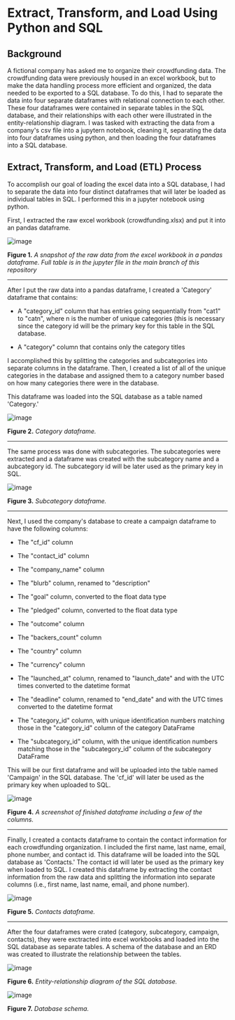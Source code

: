 # Extract, Transform, and Load Using Python and SQL

## Background
A fictional company has asked me to organize their crowdfunding data. The crowdfunding data were previously housed in an excel workbook, but to make the data handling process more efficient and organized, the data needed to be exported to a SQL database. To do this, I had to separate the data into four separate dataframes with relational connection to each other. These four dataframes were contained in separate tables in the SQL database, and their relationships with each other were illustrated in the entity-relationship diagram. I was tasked with extracting the data from a company's csv file into a jupytern notebook, cleaning it, separating the data into four dataframes using python, and then loading the four dataframes into a SQL database. 

## Extract, Transform, and Load (ETL) Process

To accomplish our goal of loading the excel data into a SQL database, I had to separate the data into four distinct dataframes that will later be loaded as individual tables in SQL. I performed this in a jupyter notebook using python.

First, I extracted the raw excel workbook (crowdfunding.xlsx) and put it into an pandas dataframe.

![image](https://github.com/nicholaishaw/Crowdfunding_ETL/assets/135463220/89d56eea-527c-4c3d-bc09-75a1df8b2af8)

**Figure 1.** *A snapshot of the raw data from the excel workbook in a pandas dataframe. Full table is in the jupyter file in the main branch of this repository*
___

After I put the raw data into a pandas dataframe, I created a 'Category' dataframe that contains:

* A "category_id" column that has entries going sequentially from "cat1" to "catn", where n is the number of unique categories (this is necessary since the category id will be the primary key for this table in the SQL database.

* A "category" column that contains only the category titles

I accomplished this by splitting the categories and subcategories into separate columns in the dataframe. Then, I created a list of all of the unique categories in the database and assigned them to a category number based on how many categories there were in the database.

This dataframe was loaded into the SQL database as a table named 'Category.'

![image](https://github.com/nicholaishaw/Crowdfunding_ETL/assets/135463220/b686ef39-2b70-4ed8-9828-990da47ec079)

**Figure 2.** *Category dataframe.*
___
The same process was done with subcategories. The subcategories were extracted and a dataframe was created with the subcategory name and a aubcategory id. The subcategory id will be later used as the primary key in SQL.

![image](https://github.com/nicholaishaw/Crowdfunding_ETL/assets/135463220/1962ed0d-a59f-44a7-a68a-f4c5f638eabc)

**Figure 3.** *Subcategory dataframe.*
___

Next, I used the company's database to create a campaign dataframe to have the following columns:

* The "cf_id" column

* The "contact_id" column

* The "company_name" column

* The "blurb" column, renamed to "description"

* The "goal" column, converted to the float data type

* The "pledged" column, converted to the float data type

* The "outcome" column

* The "backers_count" column

* The "country" column

* The "currency" column

* The "launched_at" column, renamed to "launch_date" and with the UTC times converted to the datetime format

* The "deadline" column, renamed to "end_date" and with the UTC times converted to the datetime format

* The "category_id" column, with unique identification numbers matching those in the "category_id" column of the category DataFrame

* The "subcategory_id" column, with the unique identification numbers matching those in the "subcategory_id" column of the subcategory DataFrame

This will be our first dataframe and will be uploaded into the table named 'Campaign' in the SQL database. The 'cf_id' will later be used as the primary key when uploaded to SQL.

![image](https://github.com/nicholaishaw/Crowdfunding_ETL/assets/135463220/5f658439-d8de-4a3f-bdcd-c14bb6d4afe9)

**Figure 4.** *A screenshot of finished dataframe including a few of the columns.*
___

Finally, I created a contacts dataframe to contain the contact information for each crowdfunding organization. I included the first name, last name, email, phone number, and contact id. This dataframe will be loaded into the SQL database as 'Contacts.' The contact id will later be used as the primary key when loaded to SQL.
I created this dataframe by extracting the contact information from the raw data and splitting the information into separate columns (i.e., first name, last name, email, and phone number).

![image](https://github.com/nicholaishaw/Crowdfunding_ETL/assets/135463220/66c2427f-618e-4f9f-afcf-3a1d72d70aaf)

**Figure 5.** *Contacts dataframe.*
___

After the four dataframes were crated (category, subcategory, campaign, contacts), they were exctracted into excel workbooks and loaded into the SQL database as separate tables. A schema of the database and an ERD was created to illustrate the relationship between the tables.

![image](https://github.com/nicholaishaw/Crowdfunding_ETL/assets/135463220/9da2807e-b49e-476d-a5d6-1993567c81f7)

**Figure 6.** *Entity-relationship diagram of the SQL database.*

![image](https://github.com/nicholaishaw/Crowdfunding_ETL/assets/135463220/6c60c271-a192-4edd-9e06-d22287e9b6ab)

**Figure 7.** *Database schema.*
